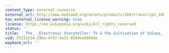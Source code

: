```yaml
---
content_type: external-resource
external_url: http://www.mediaed.org/assets/products/108/transcript_108.pdf
has_external_license_warning: true
license: https://en.wikipedia.org/wiki/All_rights_reserved
status: ''
title: '_The_ _Electronic Storyteller: TV & the Cultivation of Values_'
uid: 55212234-196a-4f67-9a15-83d0ea9d444e
wayback_url: ''
---
```

